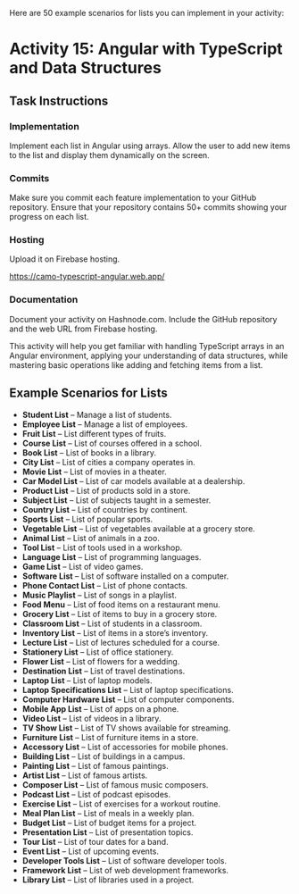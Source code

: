 Here are 50 example scenarios for lists you can implement in your activity:

# Activity 15: Angular with TypeScript and Data Structures

## Task Instructions

### Implementation

Implement each list in Angular using arrays. Allow the user to add new items to the list and display them dynamically on the screen.

### Commits

Make sure you commit each feature implementation to your GitHub repository. Ensure that your repository contains 50+ commits showing your progress on each list.

### Hosting

Upload it on Firebase hosting.

https://camo-typescript-angular.web.app/

### Documentation

Document your activity on Hashnode.com. Include the GitHub repository and the web URL from Firebase hosting.

This activity will help you get familiar with handling TypeScript arrays in an Angular environment, applying your understanding of data structures, while mastering basic operations like adding and fetching items from a list.

## Example Scenarios for Lists

-   **Student List** – Manage a list of students.
-   **Employee List** – Manage a list of employees.
-   **Fruit List** – List different types of fruits.
-   **Course List** – List of courses offered in a school.
-   **Book List** – List of books in a library.
-   **City List** – List of cities a company operates in.
-   **Movie List** – List of movies in a theater.
-   **Car Model List** – List of car models available at a dealership.
-   **Product List** – List of products sold in a store.
-   **Subject List** – List of subjects taught in a semester.
-   **Country List** – List of countries by continent.
-   **Sports List** – List of popular sports.
-   **Vegetable List** – List of vegetables available at a grocery store.
-   **Animal List** – List of animals in a zoo.
-   **Tool List** – List of tools used in a workshop.
-   **Language List** – List of programming languages.
-   **Game List** – List of video games.
-   **Software List** – List of software installed on a computer.
-   **Phone Contact List** – List of phone contacts.
-   **Music Playlist** – List of songs in a playlist.
-   **Food Menu** – List of food items on a restaurant menu.
-   **Grocery List** – List of items to buy in a grocery store.
-   **Classroom List** – List of students in a classroom.
-   **Inventory List** – List of items in a store’s inventory.
-   **Lecture List** – List of lectures scheduled for a course.
-   **Stationery List** – List of office stationery.
-   **Flower List** – List of flowers for a wedding.
-   **Destination List** – List of travel destinations.
-   **Laptop List** – List of laptop models.
-   **Laptop Specifications List** – List of laptop specifications.
-   **Computer Hardware List** – List of computer components.
-   **Mobile App List** – List of apps on a phone.
-   **Video List** – List of videos in a library.
-   **TV Show List** – List of TV shows available for streaming.
-   **Furniture List** – List of furniture items in a store.
-   **Accessory List** – List of accessories for mobile phones.
-   **Building List** – List of buildings in a campus.
-   **Painting List** – List of famous paintings.
-   **Artist List** – List of famous artists.
-   **Composer List** – List of famous music composers.
-   **Podcast List** – List of podcast episodes.
-   **Exercise List** – List of exercises for a workout routine.
-   **Meal Plan List** – List of meals in a weekly plan.
-   **Budget List** – List of budget items for a project.
-   **Presentation List** – List of presentation topics.
-   **Tour List** – List of tour dates for a band.
-   **Event List** – List of upcoming events.
-   **Developer Tools List** – List of software developer tools.
-   **Framework List** – List of web development frameworks.
-   **Library List** – List of libraries used in a project.
